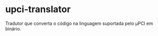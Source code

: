 upci-translator
===============

Tradutor que converta o código na linguagem suportada pelo µPCI em binário.
